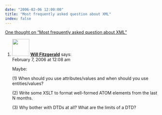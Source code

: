 ```yaml
---
date: "2006-02-06 12:00:00"
title: "Most frequently asked question about XML"
index: false
---
```


[One thought on &ldquo;Most frequently asked question about XML&rdquo;](/lemire/blog/2006/02-06-most-frequently-asked-question-about-xml)

<ol class="comment-list">
<li id="comment-3639" class="comment even thread-even depth-1">
<div class="comment-author vcard">
<img alt src="https://secure.gravatar.com/avatar/4b85e6b127c527c8dcebe18d1c985e48?s=56&#038;d=mm&#038;r=g" srcset="https://secure.gravatar.com/avatar/4b85e6b127c527c8dcebe18d1c985e48?s=112&#038;d=mm&#038;r=g 2x" class="avatar avatar-56 photo" height="56" width="56" decoding="async" /> <b class="fn"><a href="http://www.entish.org" class="url" rel="ugc external nofollow">Will Fitzgerald</a></b> <span class="says">says:</span> </div>
<div class="comment-metadata"><time datetime="2006-02-07T00:08:35+00:00">February 7, 2006 at 12:08 am</time></a> </div>
<div class="comment-content">
<p>Maybe:</p>
<p>(1) When should you use attributes/values and when should you use entities/values?</p>
<p>(2) Write some XSLT to format well-formed ATOM elements from the last N months.</p>
<p>(3) Why bother with DTDs at all? What are the limits of a DTD?</p>
</div>
</li>
</ol>
